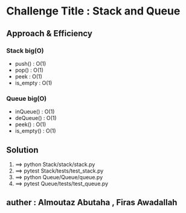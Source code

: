 # Challenge Title : Stack and Queue

## Approach & Efficiency
### Stack big(O)
* push() : O(1)
* pop() : O(1)
* peek : O(1)
* is_empty : O(1)

### Queue big(O)
* inQueue() : O(1)
* deQueue() : O(1)
* peek() : O(1)
* is_empty() : O(1)

## Solution
1. ==> python Stack/stack/stack.py
2. ==> pytest Stack/tests/test_stack.py
3. ==> python Queue/Queue/queue.py
4. ==> pytest Queue/tests/test_queue.py 

## auther : Almoutaz Abutaha , Firas Awadallah
